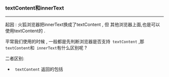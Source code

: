 ###  textContent和innerText

------



起因 : 火狐浏览器把innerText换成了textContent  ,  但 其他浏览器上面,也是可以使用textContent的 .



平常我们使用的时候 , 一般都是先判断浏览器是否支持` textContent`   ,那` textContent`和` innerText`有什么区别呢 ?





二者区别:

* ` textContent` 返回的包括<script>和<style>标签的内容 , ` innerText`则是不包含的.
* (最重要的区别) ` innerText`返回的值,依赖于页面的显示. ` textContent`依赖于代码的内容
* 在使用` innerText`设置值的时候 , 会触发"回流"操作  ,但是在` textContent`里面 , 设置值不一定会触发""回流''操作	
  * 回流是啥 ?  当我们重新设置了` innerText` 后 , DOM树会从当前节点回溯到根结点 , 然后从根结点再运行一次(这里又渲染了一遍页面) ,影响整个页面 !
  * 重绘是啥 ? 对一个DOM节点往子节点进行排列 . 重绘只是影响页面的一部分 .  回流会引起重绘 , 但重绘不一定引起回流.
  * ` textContent`对页面的影响小一些,所以先判断的` textContent`.
* ` innerText`的返回值会被格式化 ,但是` textContent`的返回值不会被格式化.
* ` innerText`会把页面里的空标签当作换行处理,  ( 一个空标签是一行 , 连续的多个空标签也是一行)   ,但是` textContent`就返回一行文本(有子标签才会返回多行文本) .
* 获取文本内容的时候 ,我们还可以直接找到文本节点,再使用`nodeValue`,但这个方式不能获得DOM内容. 这样获得的东西跟` textContent` 获得的相似.







### 自闭和元素的处理

------



有一些标签不是成对出现的 , 也叫无内容元素 ,比如<br> 

不建议对这些标签使用` innerText`,` textContent`啥的 ,影响很不好.

